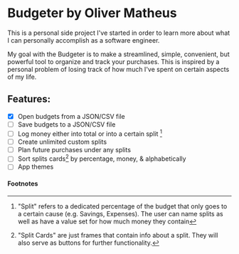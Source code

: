 # Budgeter by Oliver Matheus

This is a personal side project I've started in order to learn more about what I can personally accomplish as a software engineer.

My goal with the Budgeter is to make a streamlined, simple, convenient, but powerful tool to organize and track your purchases. This is inspired by a personal problem of
losing track of how much I've spent on certain aspects of my life. 

## Features:
- [x] Open budgets from a JSON/CSV file
- [ ] Save budgets to a JSON/CSV file
- [ ] Log money either into total or into a certain split [^1]
- [ ] Create unlimited custom splits
- [ ] Plan future purchases under any splits
- [ ] Sort splits cards[^2] by percentage, money, & alphabetically
- [ ] App themes

#### Footnotes
[^1]: "Split" refers to a dedicated percentage of the budget that only goes to a certain cause (e.g. Savings, Expenses). 
  The user can name splits as well as have a value set for how much money they contain
[^2]: "Split Cards" are just frames that contain info about a split. They will also serve as buttons for further functionality.

